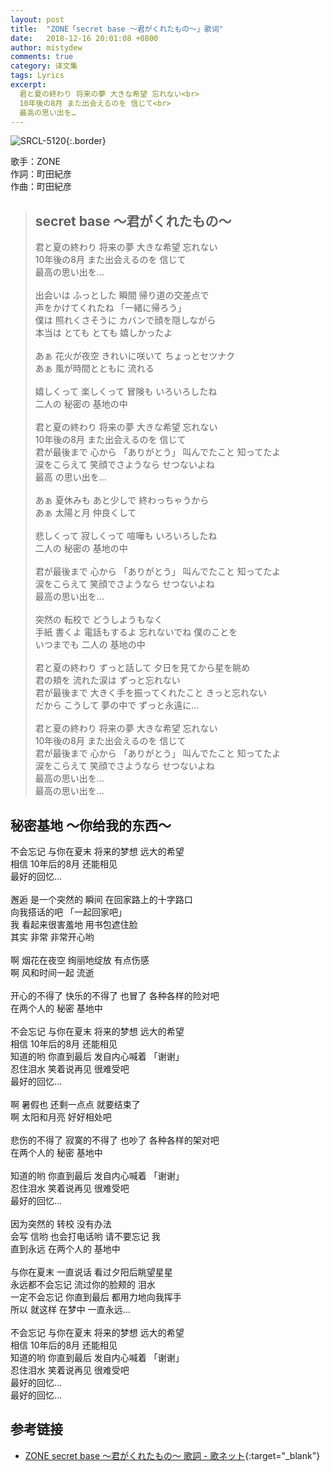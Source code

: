 ```yaml
---
layout: post
title:  "ZONE「secret base 〜君がくれたもの〜」歌词"
date:   2018-12-16 20:01:08 +0800
author: mistydew
comments: true
category: 译文集
tags: Lyrics
excerpt:
  君と夏の終わり 将来の夢 大きな希望 忘れない<br>
  10年後の8月 また出会えるのを 信じて<br>
  最高の思い出を…
---
```

![SRCL-5120](https://is2-ssl.mzstatic.com/image/thumb/Music/v4/fe/d1/8c/fed18cbe-f573-af02-88ac-4606b772fb01/source/600x600bb.jpg){:.border}

歌手：ZONE<br>
作詞：町田紀彦<br>
作曲：町田紀彦

<blockquote class="original">
  <h2>secret base 〜君がくれたもの〜</h2>
  <p>
    君と夏の終わり 将来の夢 大きな希望 忘れない<br>
    10年後の8月 また出会えるのを 信じて<br>
    最高の思い出を…<br>
    <br>
    出会いは ふっとした 瞬間 帰り道の交差点で<br>
    声をかけてくれたね 「一緒に帰ろう」<br>
    僕は 照れくさそうに カバンで顔を隠しながら<br>
    本当は とても とても 嬉しかったよ<br>
    <br>
    あぁ 花火が夜空 きれいに咲いて ちょっとセツナク<br>
    あぁ 風が時間とともに 流れる<br>
    <br>
    嬉しくって 楽しくって 冒険も いろいろしたね<br>
    二人の 秘密の 基地の中<br>
    <br>
    君と夏の終わり 将来の夢 大きな希望 忘れない<br>
    10年後の8月 また出会えるのを 信じて<br>
    君が最後まで 心から 「ありがとう」 叫んでたこと 知ってたよ<br>
    涙をこらえて 笑顔でさようなら せつないよね<br>
    最高 の思い出を…<br>
    <br>
    あぁ 夏休みも あと少しで 終わっちゃうから<br>
    あぁ 太陽と月 仲良くして<br>
    <br>
    悲しくって 寂しくって 喧嘩も いろいろしたね<br>
    二人の 秘密の 基地の中<br>
    <br>
    君が最後まで 心から 「ありがとう」 叫んでたこと 知ってたよ<br>
    涙をこらえて 笑顔でさようなら せつないよね<br>
    最高の思い出を…<br>
    <br>
    突然の 転校で どうしようもなく<br>
    手紙 書くよ 電話もするよ 忘れないでね 僕のことを<br>
    いつまでも 二人の 基地の中<br>
    <br>
    君と夏の終わり ずっと話して 夕日を見てから星を眺め<br>
    君の頬を 流れた涙は ずっと忘れない<br>
    君が最後まで 大きく手を振ってくれたこと きっと忘れない<br>
    だから こうして 夢の中で ずっと永遠に…<br>
    <br>
    君と夏の終わり 将来の夢 大きな希望 忘れない<br>
    10年後の8月 また出会えるのを 信じて<br>
    君が最後まで 心から 「ありがとう」 叫んでたこと 知ってたよ<br>
    涙をこらえて 笑顔でさようなら せつないよね<br>
    最高の思い出を…<br>
    最高の思い出を…
  </p>
</blockquote>

<div class="translation">
  <h2>秘密基地 ～你给我的东西～</h2>
  <p>
    不会忘记 与你在夏末 将来的梦想 远大的希望<br>
    相信 10年后的8月 还能相见<br>
    最好的回忆…<br>
    <br>
    邂逅 是一个突然的 瞬间 在回家路上的十字路口<br>
    向我搭话的吧 「一起回家吧」<br>
    我 看起来很害羞地 用书包遮住脸<br>
    其实 非常 非常开心哟<br>
    <br>
    啊 烟花在夜空 绚丽地绽放 有点伤感<br>
    啊 风和时间一起 流逝<br>
    <br>
    开心的不得了 快乐的不得了 也冒了 各种各样的险对吧<br>
    在两个人的 秘密 基地中<br>
    <br>
    不会忘记 与你在夏末 将来的梦想 远大的希望<br>
    相信 10年后的8月 还能相见<br>
    知道的哟 你直到最后 发自内心喊着 「谢谢」<br>
    忍住泪水 笑着说再见 很难受吧<br>
    最好的回忆…<br>
    <br>
    啊 暑假也 还剩一点点 就要结束了<br>
    啊 太阳和月亮 好好相处吧<br>
    <br>
    悲伤的不得了 寂寞的不得了 也吵了 各种各样的架对吧<br>
    在两个人的 秘密 基地中<br>
    <br>
    知道的哟 你直到最后 发自内心喊着 「谢谢」<br>
    忍住泪水 笑着说再见 很难受吧<br>
    最好的回忆…<br>
    <br>
    因为突然的 转校 没有办法<br>
    会写 信哟 也会打电话哟 请不要忘记 我<br>
    直到永远 在两个人的 基地中<br>
    <br>
    与你在夏末 一直说话 看过夕阳后眺望星星<br>
    永远都不会忘记 流过你的脸颊的 泪水<br>
    一定不会忘记 你直到最后 都用力地向我挥手<br>
    所以 就这样 在梦中 一直永远…<br>
    <br>
    不会忘记 与你在夏末 将来的梦想 远大的希望<br>
    相信 10年后的8月 还能相见<br>
    知道的哟 你直到最后 发自内心喊着 「谢谢」<br>
    忍住泪水 笑着说再见 很难受吧<br>
    最好的回忆…<br>
    最好的回忆…
  </p>
</div>

## 参考链接

* [ZONE secret base 〜君がくれたもの〜 歌詞 - 歌ネット](https://www.uta-net.com/song/13699/){:target="_blank"}
